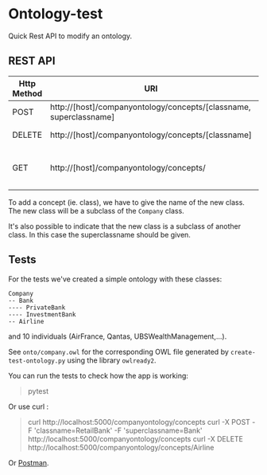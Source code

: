 # Ontology-test

Quick Rest API to modify an ontology.


## REST API

| Http Method | URI | Action |
| --- | --- | --- |
| POST | http://[host]/companyontology/concepts/[classname, superclassname] | Add a concept |
| DELETE | http://[host]/companyontology/concepts/[classname] | Delete a concept |
| GET | http://[host]/companyontology/concepts/ | Retrieve the ontology in OWL |

To add a concept (ie. class), we have to give the name of the new class. The new class will be a subclass of the `Company` class.

It's also possible to indicate that the new class is a subclass of another class. In this case the superclassname should be given.


## Tests

For the tests we've created a simple ontology with these classes:

```
Company
-- Bank
---- PrivateBank
---- InvestmentBank
-- Airline
```

and 10 individuals (AirFrance, Qantas, UBSWealthManagement,...).

See `onto/company.owl` for the corresponding OWL file generated by `create-test-ontology.py` using the library `owlready2`.

You can run the tests to check how the app is working:

> pytest

Or use curl :

> curl http://localhost:5000/companyontology/concepts
> curl -X POST -F 'classname=RetailBank' -F 'superclassname=Bank' http://localhost:5000/companyontology/concepts
> curl -X DELETE http://localhost:5000/companyontology/concepts/Airline

Or [Postman](https://www.getpostman.com/).
